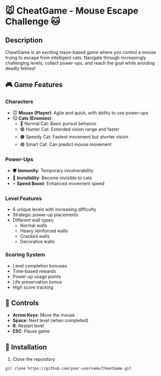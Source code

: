 # 🐭 CheatGame - Mouse Escape Challenge 🐱

## Description

CheatGame is an exciting maze-based game where you control a mouse trying to escape from intelligent cats. Navigate through increasingly challenging levels, collect power-ups, and reach the goal while avoiding deadly felines!

## 🎮 Game Features

### Characters
- 🐭 **Mouse (Player)**: Agile and quick, with ability to use power-ups
- 🐱 **Cats (Enemies)**:
  - 🔴 Normal Cat: Basic pursuit behavior
  - 🟣 Hunter Cat: Extended vision range and faster
  - 🟠 Speedy Cat: Fastest movement but shorter vision
  - 🟣 Smart Cat: Can predict mouse movement

### Power-Ups
- 🛡️ **Immunity**: Temporary invulnerability
- 👻 **Invisibility**: Become invisible to cats
- ⚡ **Speed Boost**: Enhanced movement speed

### Level Features
- 6 unique levels with increasing difficulty
- Strategic power-up placements
- Different wall types:
  - Normal walls
  - Heavy reinforced walls
  - Cracked walls
  - Decorative walls

### Scoring System
- Level completion bonuses
- Time-based rewards
- Power-up usage points
- Life preservation bonus
- High score tracking

## 🎯 Controls

- **Arrow Keys**: Move the mouse
- **Space**: Next level (when completed)
- **R**: Restart level
- **ESC**: Pause game

## 🚀 Installation

1. Clone the repository
```bash
git clone https://github.com/your-username/CheatGame.git
